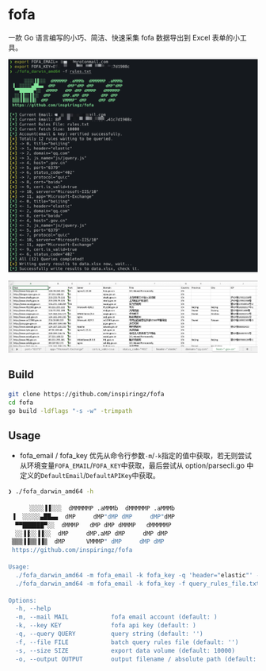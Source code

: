 # fofa

一款 Go 语言编写的小巧、简洁、快速采集 fofa 数据导出到 Excel 表单的小工具。

![image-20210728222931097](images/image-20210728222931097.png)

![image-20210728223137038](images/image-20210728223137038.png)

## Build

```bash
git clone https://github.com/inspiringz/fofa
cd fofa
go build -ldflags "-s -w" -trimpath 
```

## Usage

- fofa_email / fofa_key 优先从命令行参数`-m`/`-k`指定的值中获取，若无则尝试从环境变量`FOFA_EMAIL`/`FOFA_KEY`中获取，最后尝试从 option/parsecli.go 中定义的`DefaultEmail`/`DefaultAPIKey`中获取。

```sh
❯ ./fofa_darwin_amd64 -h

      ░░░░▐▐░░░  dMMMMMP .aMMMb  dMMMMMP .aMMMb
 ▐  ░░░░░▄██▄▄  dMP     dMP"dMP dMP     dMP"dMP
  ▀▀██████▀░░  dMMMP   dMP dMP dMMMP   dMMMMMP
  ░░▐▐░░▐▐░░  dMP     dMP.aMP dMP     dMP dMP
 ▒▒▒▐▐▒▒▐▐▒  dMP      VMMMP" dMP     dMP dMP
 https://github.com/inspiringz/fofa

Usage:
  ./fofa_darwin_amd64 -m fofa_email -k fofa_key -q 'header="elastic"' -s 10000 -o data.xlsx
  ./fofa_darwin_amd64 -m fofa_email -k fofa_key -f query_rules_file.txt -s 10000 -o data.xlsx

Options:
  -h, --help
  -m, --mail MAIL            fofa email account (default: )
  -k, --key KEY              fofa api key (default: )
  -q, --query QUERY          query string (default: '')
  -f, --file FILE            batch query rules file (default: '')
  -s, --size SIZE            export data volume (default: 10000)
  -o, --output OUTPUT        output filename / absolute path (default: data.xlsx)
```

